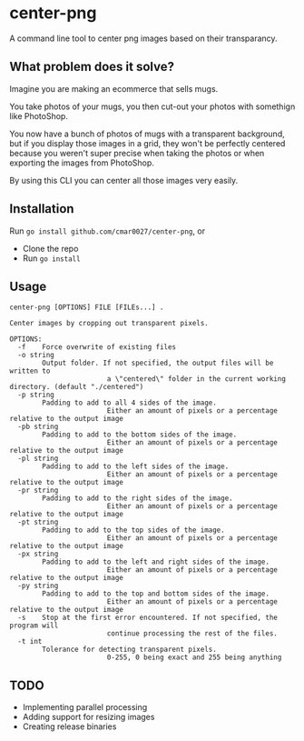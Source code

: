 # center-png
A command line tool to center png images based on their transparancy.

## What problem does it solve?
Imagine you are making an ecommerce that sells mugs.

You take photos of your mugs, you then cut-out your photos with somethign like PhotoShop.

You now have a bunch of photos of mugs with a transparent background, but if you display those 
images in a grid, they won't be perfectly centered because you weren't super precise when taking the photos or when exporting the images from PhotoShop.

By using this CLI you can center all those images very easily.

## Installation
Run `go install github.com/cmar0027/center-png`, or

- Clone the repo
- Run `go install`

## Usage
```
center-png [OPTIONS] FILE [FILEs...] .

Center images by cropping out transparent pixels.

OPTIONS:
  -f    Force overwrite of existing files
  -o string
        Output folder. If not specified, the output files will be written to 
                        a \"centered\" folder in the current working directory. (default "./centered")
  -p string
        Padding to add to all 4 sides of the image. 
                        Either an amount of pixels or a percentage relative to the output image
  -pb string
        Padding to add to the bottom sides of the image.
                        Either an amount of pixels or a percentage relative to the output image
  -pl string
        Padding to add to the left sides of the image.
                        Either an amount of pixels or a percentage relative to the output image
  -pr string
        Padding to add to the right sides of the image.
                        Either an amount of pixels or a percentage relative to the output image
  -pt string
        Padding to add to the top sides of the image.
                        Either an amount of pixels or a percentage relative to the output image
  -px string
        Padding to add to the left and right sides of the image. 
                        Either an amount of pixels or a percentage relative to the output image
  -py string
        Padding to add to the top and bottom sides of the image.
                        Either an amount of pixels or a percentage relative to the output image
  -s    Stop at the first error encountered. If not specified, the program will
                        continue processing the rest of the files.
  -t int
        Tolerance for detecting transparent pixels. 
                        0-255, 0 being exact and 255 being anything
```

## TODO
- Implementing parallel processing
- Adding support for resizing images
- Creating release binaries 

